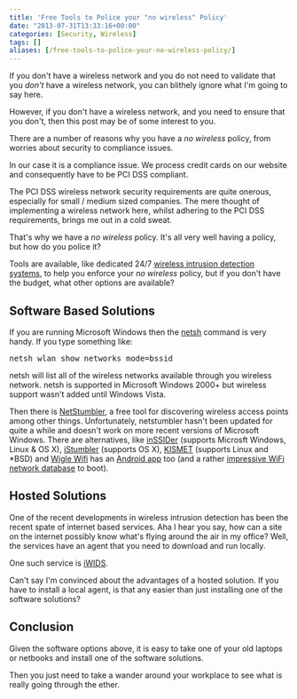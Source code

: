 ```yaml
---
title: 'Free Tools to Police your "no wireless" Policy'
date: "2013-07-31T13:33:16+00:00"
categories: [Security, Wireless]
tags: []
aliases: [/free-tools-to-police-your-no-wireless-policy/]
---
```


If you don't have a wireless network and you do not need to validate that you *don't* have a wireless network, you can blithely ignore what I'm going to say here.

However, if you don't have a wireless network, and you need to ensure that you don't, then this post may be of some interest to you.

There are a number of reasons why you have a *no wireless* policy, from worries about security to compliance issues.

In our case it is a compliance issue. We process credit cards on our website and consequently have to be PCI DSS compliant.

The PCI DSS wireless network security requirements are quite onerous, especially for small / medium sized companies. The mere thought of implementing a wireless network here, whilst adhering to the PCI DSS requirements, brings me out in a cold sweat.

That's why we have a *no wireless* policy. It's all very well having a policy, but how do you police it?

Tools are available, like dedicated 24/7 [wireless intrusion detection systems](https://en.wikipedia.org/wiki/Wireless_intrusion_prevention_system), to help you enforce your *no wireless* policy, but if you don't have the budget, what other options are available?

## Software Based Solutions

If you are running Microsoft Windows then the [netsh](https://en.wikipedia.org/wiki/Netsh) command is very handy. If you type something like:
<pre>netsh wlan show networks mode=bssid</pre>
netsh will list all of the wireless networks available through you wireless network. netsh is supported in Microsoft Windows 2000+ but wireless support wasn't added until Windows Vista.

Then there is [NetStumbler](http://www.netstumbler.com/), a free tool for discovering wireless access points among other things. Unfortunately, netstumbler hasn't been updated for quite a while and doesn't work on more recent versions of Microsoft Windows. There are alternatives, like [inSSIDer](http://www.metageek.net/products/inssider/) (supports Microsft Windows, Linux &amp; OS X), [iStumbler](http://www.istumbler.net/) (supports OS X), [KISMET](http://www.kismetwireless.net/) (supports Linux and *BSD) and [Wigle Wifi](http://wigle.net/) has an [Android app](https://play.google.com/store/apps/details?id=net.wigle.wigleandroid) too (and a rather [impressive WiFi network database](http://wigle.net/gps/gps/Map/onlinemap2/) to boot).

## Hosted Solutions
One of the recent developments in wireless intrusion detection has been the recent spate of internet based services. Aha I hear you say, how can a site on the internet possibly know what's flying around the air in my office? Well, the services have an agent that you need to download and run locally.

One such service is [iWIDS](http://www.wlanbook.com/iwids/).

Can't say I'm convinced about the advantages of a hosted solution. If you have to install a local agent, is that any easier than just installing one of the software solutions?

## Conclusion

Given the software options above, it is easy to take one of your old laptops or netbooks and install one of the software solutions.

Then you just need to take a wander around your workplace to see what is really going through the ether.
